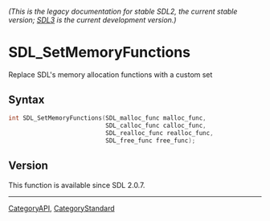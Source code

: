 ###### (This is the legacy documentation for stable SDL2, the current stable version; [SDL3](https://wiki.libsdl.org/SDL3/) is the current development version.)
# SDL_SetMemoryFunctions

Replace SDL's memory allocation functions with a custom set 

## Syntax

```c
int SDL_SetMemoryFunctions(SDL_malloc_func malloc_func,
                           SDL_calloc_func calloc_func,
                           SDL_realloc_func realloc_func,
                           SDL_free_func free_func);

```

## Version

This function is available since SDL 2.0.7.

----
[CategoryAPI](CategoryAPI), [CategoryStandard](CategoryStandard)

